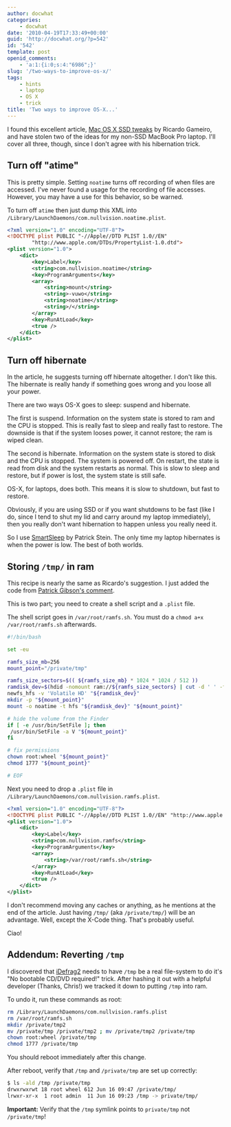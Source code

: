 ```yaml
---
author: docwhat
categories:
    - docwhat
date: '2010-04-19T17:33:49+00:00'
guid: 'http://docwhat.org/?p=542'
id: '542'
template: post
openid_comments:
    - 'a:1:{i:0;s:4:"6986";}'
slug: '/two-ways-to-improve-os-x/'
tags:
    - hints
    - laptop
    - OS X
    - trick
title: 'Two ways to improve OS-X...'
---
```


I found this excellent article,
[Mac OS X SSD tweaks](http://blogs.nullvision.com/?p=275) by Ricardo Gameiro,
and have stolen two of the ideas for my non-SSD MacBook Pro laptop. I'll cover
all three, though, since I don't agree with his hibernation trick.

## Turn off "atime"

This is pretty simple. Setting `noatime` turns off recording of when files are
accessed. I've never found a usage for the recording of file accesses.
However, you may have a use for this behavior, so be warned.

To turn off `atime` then just dump this XML into
`/Library/LaunchDaemons/com.nullvision.noatime.plist`.

```xml
<?xml version="1.0" encoding="UTF-8"?>
<!DOCTYPE plist PUBLIC "-//Apple//DTD PLIST 1.0//EN"
        "http://www.apple.com/DTDs/PropertyList-1.0.dtd">
<plist version="1.0">
    <dict>
        <key>Label</key>
        <string>com.nullvision.noatime</string>
        <key>ProgramArguments</key>
        <array>
            <string>mount</string>
            <string>-vuwo</string>
            <string>noatime</string>
            <string>/</string>
        </array>
        <key>RunAtLoad</key>
        <true />
    </dict>
</plist>
```

## Turn off hibernate

In the article, he suggests turning off hibernate altogether. I don't like
this. The hibernate is really handy if something goes wrong and you loose all
your power.

There are two ways OS-X goes to sleep: suspend and hibernate.

The first is suspend. Information on the system state is stored to ram and the
CPU is stopped. This is really fast to sleep and really fast to restore. The
downside is that if the system looses power, it cannot restore; the ram is
wiped clean.

The second is hibernate. Information on the system state is stored to disk and
the CPU is stopped. The system is powered off. On restart, the state is read
from disk and the system restarts as normal. This is slow to sleep and
restore, but if power is lost, the system state is still safe.

OS-X, for laptops, does both. This means it is slow to shutdown, but fast to
restore.

Obviously, if you are using SSD or if you want shutdowns to be fast (like I
do, since I tend to shut my lid and carry around my laptop immediately), then
you really don't want hibernation to happen unless you really need it.

So I use [SmartSleep](http://www.jinx.de/SmartSleep.html) by Patrick Stein.
The only time my laptop hibernates is when the power is low. The best of both
worlds.

## Storing `/tmp/` in ram

This recipe is nearly the same as Ricardo's suggestion. I just added the code
from
[Patrick Gibson's comment](http://blogs.nullvision.com/?p=275#comment-64).

This is two part; you need to create a shell script and a `.plist` file.

The shell script goes in `/var/root/ramfs.sh`. You must do a
`chmod a+x /var/root/ramfs.sh` afterwards.

```bash
#!/bin/bash

set -eu

ramfs_size_mb=256
mount_point="/private/tmp"

ramfs_size_sectors=$(( ${ramfs_size_mb} * 1024 * 1024 / 512 ))
ramdisk_dev=$(hdid -nomount ram://${ramfs_size_sectors} | cut -d ' ' -f 1)
newfs_hfs -v 'Volatile HD' "${ramdisk_dev}"
mkdir -p "${mount_point}"
mount -o noatime -t hfs "${ramdisk_dev}" "${mount_point}"

# hide the volume from the Finder
if [ -e /usr/bin/SetFile ]; then
 /usr/bin/SetFile -a V "${mount_point}"
fi

# fix permissions
chown root:wheel "${mount_point}"
chmod 1777 "${mount_point}"

# EOF
```

Next you need to drop a `.plist` file in
`/Library/LaunchDaemons/com.nullvision.ramfs.plist`.

```xml
<?xml version="1.0" encoding="UTF-8"?>
<!DOCTYPE plist PUBLIC "-//Apple//DTD PLIST 1.0//EN" "http://www.apple.com/DTDs/PropertyList-1.0.dtd">
<plist version="1.0">
    <dict>
        <key>Label</key>
        <string>com.nullvision.ramfs</string>
        <key>ProgramArguments</key>
        <array>
            <string>/var/root/ramfs.sh</string>
        </array>
        <key>RunAtLoad</key>
        <true />
    </dict>
</plist>
```

I don't recommend moving any caches or anything, as he mentions at the end of
the article. Just having `/tmp/` (aka `/private/tmp/`) will be an advantage.
Well, except the X-Code thing. That's probably useful.

Ciao!

## Addendum: Reverting `/tmp`

I discovered that [iDefrag2](http://www.coriolis-systems.com/iDefrag.php)
needs to have `/tmp` be a real file-system to do it's "No bootable CD/DVD
required!" trick. After hashing it out with a helpful developer (Thanks,
Chris!) we tracked it down to putting `/tmp` into ram.

To undo it, run these commands as root:

```bash
rm /Library/LaunchDaemons/com.nullvision.ramfs.plist
rm /var/root/ramfs.sh
mkdir /private/tmp2
mv /private/tmp /private/tmp2 ; mv /private/tmp2 /private/tmp
chown root:wheel /private/tmp
chmod 1777 /private/tmp
```

You should reboot immediately after this change.

After reboot, verify that `/tmp` and `/private/tmp` are set up correctly:

```bash
$ ls -ald /tmp /private/tmp
drwxrwxrwt 18 root wheel 612 Jun 16 09:47 /private/tmp/
lrwxr-xr-x  1 root admin  11 Jun 16 09:23 /tmp -> private/tmp/
```

**Important:** Verify that the `/tmp` symlink points to `private/tmp` not
`/private/tmp`!
